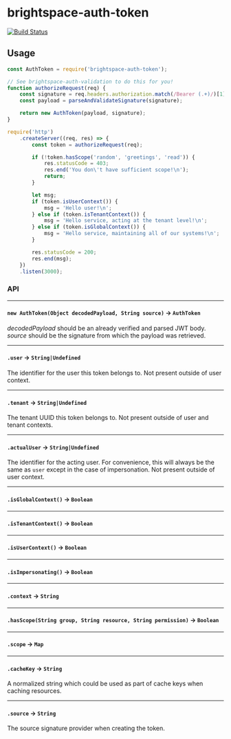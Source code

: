 # brightspace-auth-token

[![Build Status](https://travis-ci.org/Brightspace/node-auth.svg?branch=master)](https://travis-ci.org/Brightspace/node-auth)

## Usage

```js
const AuthToken = require('brightspace-auth-token');

// See brightspace-auth-validation to do this for you!
function authorizeRequest(req) {
	const signature = req.headers.authorization.match(/Bearer (.+)/)[1];
	const payload = parseAndValidateSignature(signature);

	return new AuthToken(payload, signature);
}

require('http')
	.createServer((req, res) => {
		const token = authorizeRequest(req);

		if (!token.hasScope('random', 'greetings', 'read')) {
			res.statusCode = 403;
			res.end('You don\'t have sufficient scope!\n');
			return;
		}

		let msg;
		if (token.isUserContext()) {
			msg = 'Hello user!\n';
		} else if (token.isTenantContext()) {
			msg = 'Hello service, acting at the tenant level!\n';
		} else if (token.isGlobalContext()) {
			msg = 'Hello service, maintaining all of our systems!\n';
		}

		res.statusCode = 200;
		res.end(msg);
	})
	.listen(3000);

```

### API

---

#### `new AuthToken(Object decodedPayload, String source)` -> `AuthToken`

_decodedPayload_ should be an already verified and parsed JWT body. _source_
should be the signature from which the payload was retrieved.

---

#### `.user` -> `String|Undefined`

The identifier for the user this token belongs to. Not present outside of user
context.

---

#### `.tenant` -> `String|Undefined`

The tenant UUID this token belongs to. Not present outside of user and tenant
contexts.

---

#### `.actualUser` -> `String|Undefined`

The identifier for the acting user. For convenience, this will always be the
same as `user` except in the case of impersonation. Not present outside of
user context.

___

#### `.isGlobalContext()` -> `Boolean`

___

#### `.isTenantContext()` -> `Boolean`

---

#### `.isUserContext()` -> `Boolean`

---

#### `.isImpersonating()` -> `Boolean`

---

#### `.context` -> `String`

___

#### `.hasScope(String group, String resource, String permission)` -> `Boolean`

---

#### `.scope` -> `Map`

---

#### `.cacheKey` -> `String`

A normalized string which could be used as part of cache keys when caching
resources.

---

#### `.source` -> `String`

The source signature provider when creating the token.
